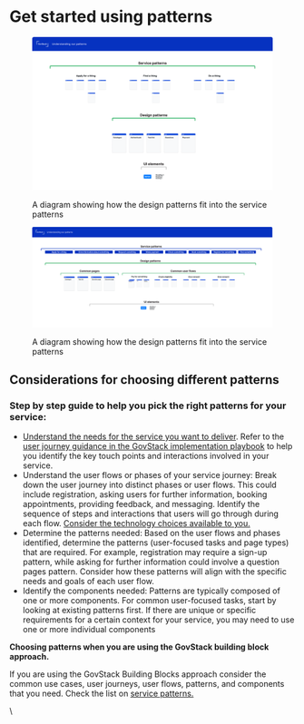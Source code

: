 # Get started using patterns

<figure><img src="../.gitbook/assets/How our patterns work.png" alt=""><figcaption><p>A diagram showing how the design patterns fit into the service patterns</p></figcaption></figure>

<figure><img src="../.gitbook/assets/image (2).png" alt=""><figcaption><p>A diagram showing how the design patterns fit into the service patterns</p></figcaption></figure>

##

##

##

## **Considerations for choosing different patterns**

### **Step by step guide to help you pick the right patterns for your service:**&#x20;

* [Understand the needs for the service you want to deliver](../service-design-good-practice-guidelines/1.-user-centred-design/). Refer to the [user journey guidance in the GovStack implementation playbook](https://app.gitbook.com/o/pxmRWOPoaU8fUAbbcrus/s/4D3oEcPGpYoKnwkQmCzJ/govstack-implementation-playbook/design-and-delivery/user-journeys) to help you identify the key touch points and interactions involved in your service.
* Understand the user flows or phases of your service journey: Break down the user journey into distinct phases or user flows. This could include registration, asking users for further information, booking appointments, providing feedback, and messaging. Identify the sequence of steps and interactions that users will go through during each flow. [Consider the technology choices available to you. ](../service-design-good-practice-guidelines/4.-technology-choices/)
* Determine the patterns needed: Based on the user flows and phases identified, determine the patterns (user-focused tasks and page types) that are required. For example, registration may require a sign-up pattern, while asking for further information could involve a question pages pattern. Consider how these patterns will align with the specific needs and goals of each user flow.
* Identify the components needed: Patterns are typically composed of one or more components. For common user-focused tasks, start by looking at existing patterns first. If there are unique or specific requirements for a certain context for your service, you may need to use one or more individual components

**Choosing patterns when you are using the GovStack building block approach.**&#x20;

If you are using the GovStack Building Blocks approach consider the common use cases, user journeys, user flows, patterns, and components that you need. Check the list on [service patterns.](service-patterns/) &#x20;

\

